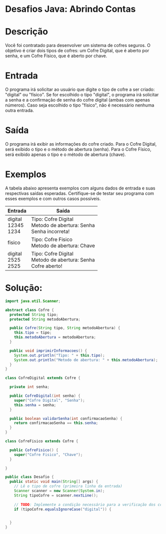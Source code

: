# Desafios Java: Abrindo Contas

# ****Descrição****

Você foi contratado para desenvolver um sistema de cofres seguros. O objetivo é criar dois tipos de cofres: um Cofre Digital, que é aberto por senha, e um Cofre Físico, que é aberto por chave.

# ****Entrada****

O programa irá solicitar ao usuário que digite o tipo de cofre a ser criado: "digital" ou "físico". Se for escolhido o tipo "digital", o programa irá solicitar a senha e a confirmação de senha do cofre digital (ambas com apenas números). Caso seja escolhido o tipo "físico", não é necessário nenhuma outra entrada.

# Saída

O programa irá exibir as informações do cofre criado. Para o Cofre Digital, será exibido o tipo e o método de abertura (senha). Para o Cofre Físico, será exibido apenas o tipo e o método de abertura (chave).

# Exemplos

A tabela abaixo apresenta exemplos com alguns dados de entrada e suas respectivas saídas esperadas. Certifique-se de testar seu programa com esses exemplos e com outros casos possíveis.


| Entrada | Saída |
| --- | --- |
| digital   <br> 12345     <br> 1234      <br> | Tipo: Cofre Digital        <br> Metodo de abertura: Senha  <br> Senha incorreta!           <br> |
|fisico <br> | Tipo: Cofre Fisico          <br> Metodo de abertura: Chave   <br> |
| digital     <br> 2525        <br> 2525        <br> | Tipo: Cofre Digital         <br> Metodo de abertura: Senha   <br> Cofre aberto!               <br> |

# Solução:

```java
import java.util.Scanner;

abstract class Cofre {
  protected String tipo;
  protected String metodoAbertura;

  public Cofre(String tipo, String metodoAbertura) {
    this.tipo = tipo;
    this.metodoAbertura = metodoAbertura;
  }

  public void imprimirInformacoes() {
    System.out.println("Tipo: " + this.tipo);
    System.out.println("Metodo de abertura: " + this.metodoAbertura);
  }
}

class CofreDigital extends Cofre {

  private int senha;

  public CofreDigital(int senha) {
    super("Cofre Digital", "Senha");
    this.senha = senha;
  }

  public boolean validarSenha(int confirmacaoSenha) {
    return confirmacaoSenha == this.senha;
  }
}

class CofreFisico extends Cofre {

  public CofreFisico() {
    super("Cofre Fisico", "Chave");
  }

}

public class Desafio {
  public static void main(String[] args) {
    // Lê o tipo de cofre (primeira linha da entrada)
    Scanner scanner = new Scanner(System.in);
    String tipoCofre = scanner.nextLine();
    
    // TODO: Implemente a condição necessário para a verificação dos cofres seguros:
    if (tipoCofre.equalsIgnoreCase("digital")) {
    

  }
}
```